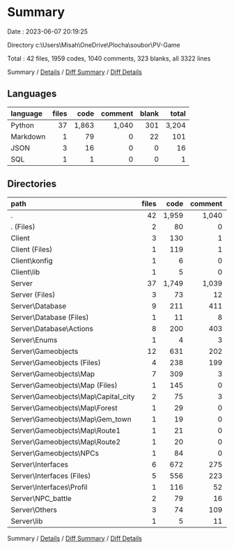 # Summary

Date : 2023-06-07 20:19:25

Directory c:\\Users\\Misah\\OneDrive\\Plocha\\soubor\\PV-Game

Total : 42 files,  1959 codes, 1040 comments, 323 blanks, all 3322 lines

Summary / [Details](details.md) / [Diff Summary](diff.md) / [Diff Details](diff-details.md)

## Languages
| language | files | code | comment | blank | total |
| :--- | ---: | ---: | ---: | ---: | ---: |
| Python | 37 | 1,863 | 1,040 | 301 | 3,204 |
| Markdown | 1 | 79 | 0 | 22 | 101 |
| JSON | 3 | 16 | 0 | 0 | 16 |
| SQL | 1 | 1 | 0 | 0 | 1 |

## Directories
| path | files | code | comment | blank | total |
| :--- | ---: | ---: | ---: | ---: | ---: |
| . | 42 | 1,959 | 1,040 | 323 | 3,322 |
| . (Files) | 2 | 80 | 0 | 22 | 102 |
| Client | 3 | 130 | 1 | 15 | 146 |
| Client (Files) | 1 | 119 | 1 | 14 | 134 |
| Client\\konfig | 1 | 6 | 0 | 0 | 6 |
| Client\\lib | 1 | 5 | 0 | 1 | 6 |
| Server | 37 | 1,749 | 1,039 | 286 | 3,074 |
| Server (Files) | 3 | 73 | 12 | 10 | 95 |
| Server\\Database | 9 | 211 | 411 | 28 | 650 |
| Server\\Database (Files) | 1 | 11 | 8 | 2 | 21 |
| Server\\Database\\Actions | 8 | 200 | 403 | 26 | 629 |
| Server\\Enums | 1 | 4 | 3 | 1 | 8 |
| Server\\Gameobjects | 12 | 631 | 202 | 110 | 943 |
| Server\\Gameobjects (Files) | 4 | 238 | 199 | 43 | 480 |
| Server\\Gameobjects\\Map | 7 | 309 | 3 | 55 | 367 |
| Server\\Gameobjects\\Map (Files) | 1 | 145 | 0 | 31 | 176 |
| Server\\Gameobjects\\Map\\Capital_city | 2 | 75 | 3 | 14 | 92 |
| Server\\Gameobjects\\Map\\Forest | 1 | 29 | 0 | 3 | 32 |
| Server\\Gameobjects\\Map\\Gem_town | 1 | 19 | 0 | 2 | 21 |
| Server\\Gameobjects\\Map\\Route1 | 1 | 21 | 0 | 3 | 24 |
| Server\\Gameobjects\\Map\\Route2 | 1 | 20 | 0 | 2 | 22 |
| Server\\Gameobjects\\NPCs | 1 | 84 | 0 | 12 | 96 |
| Server\\Interfaces | 6 | 672 | 275 | 105 | 1,052 |
| Server\\Interfaces (Files) | 5 | 556 | 223 | 85 | 864 |
| Server\\Interfaces\\Profil | 1 | 116 | 52 | 20 | 188 |
| Server\\NPC_battle | 2 | 79 | 16 | 16 | 111 |
| Server\\Others | 3 | 74 | 109 | 15 | 198 |
| Server\\lib | 1 | 5 | 11 | 1 | 17 |

Summary / [Details](details.md) / [Diff Summary](diff.md) / [Diff Details](diff-details.md)